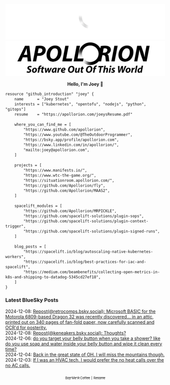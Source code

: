 ![Personal Website](https://raw.githubusercontent.com/Apollorion/apollorion/main/logos/new-large-white-transparent.png#gh-dark-mode-only)![Personal Website](https://raw.githubusercontent.com/Apollorion/apollorion/main/logos/new-large-black-transparent.png#gh-light-mode-only)

<p align="center">
    <b>Hello, I'm Joey 👋</b>
</p>

```hcl
resource "github_introduction" "joey" {
    name      = "Joey Stout"
    interests = ["kubernetes", "opentofu", "nodejs", "python", "gitops"]
    resume    = "https://apollorion.com/joeysResume.pdf"

    where_you_can_find_me = [
        "https://www.github.com/apollorion",
        "https://www.youtube.com/@TheOutdoorProgrammer",
        "https://bsky.app/profile/apollorion.com",
        "https://www.linkedin.com/in/apollorion/",
        "mailto:joey@apollorion.com",
    ]

    projects = [
        "https://www.manifests.io/",
        "https://www.wtc-the-game.org/",
        "https://situationroom.apollorion.com/",
        "https://github.com/Apollorion/fly",
        "https://github.com/Apollorion/MAAS2",
    ]

    spacelift_modules = [
        "https://github.com/Apollorion/MRPICKLE",
        "https://github.com/spacelift-solutions/plugin-sops",
        "https://github.com/spacelift-solutions/plugin-context-trigger",
        "https://github.com/spacelift-solutions/plugin-signed-runs",
    ]

    blog_posts = [
        "https://spacelift.io/blog/autoscaling-native-kubernetes-workers",
        "https://spacelift.io/blog/best-practices-for-iac-and-spacelift",
        "https://medium.com/beambenefits/collecting-open-metrics-in-k8s-and-shipping-to-datadog-5345cd27ef18",
    ]
}
```

### Latest BlueSky Posts
2024-12-08: [Repost(@retrocomps.bsky.social): Microsoft BASIC for the Motorola 6809-based Dragon 32 was recently discovered...  in an attic, printed out on 340 pages of fan-fold paper, now carefully scanned and OCR'd for posterity. ](https://bsky.app/profile/retrocomps.bsky.social/post/3lcsz3xunw22t)  
2024-12-08: [Repost(@keneakers.bsky.social): Thoughts? ](https://bsky.app/profile/keneakers.bsky.social/post/3lcshzmxwsc2n)  
2024-12-06: [do you target your belly button when you take a shower? like do you use soap and water inside your belly button and wipe it clean every time? ](https://bsky.app/profile/apollorion.com/post/3lcnnm5enr22i)  
2024-12-04: [Back in the great state of OH. I will miss the mountains though. ](https://bsky.app/profile/apollorion.com/post/3lchkpds7bs2g)  
2024-12-03: [If I was an HVAC tech, I would prefer the no heat calls over the no AC calls. ](https://bsky.app/profile/apollorion.com/post/3lcgcarqwn22b)  


<p align="center">
    <a href="https://www.buymeacoffee.com/apollorion"><sub><sub>Buy Me A Coffee</sub></sub></a> <sub><sub>|</sub></sub> <a href="https://apollorion.com/joeysResume.pdf"><sub><sub>Resume</sub></sub></a>
</p>
